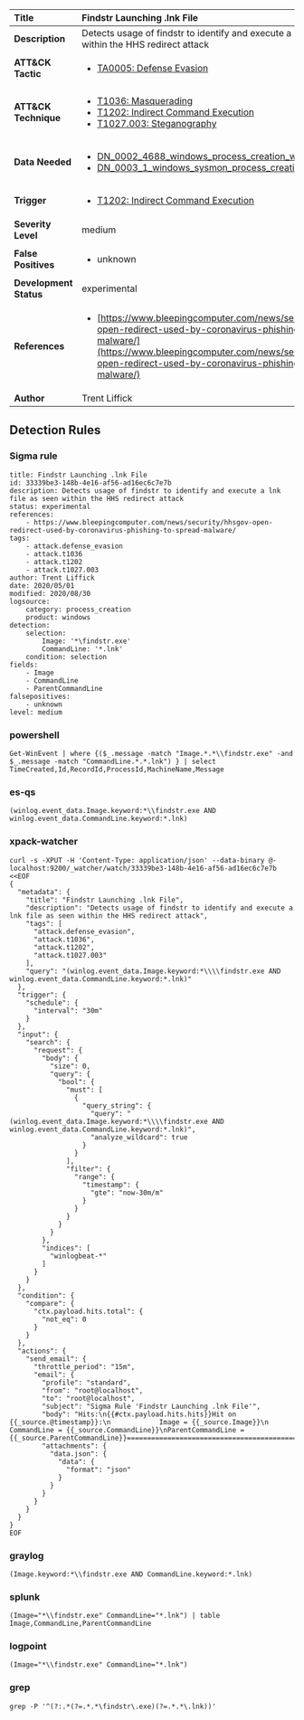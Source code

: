 | Title                    | Findstr Launching .lnk File       |
|:-------------------------|:------------------|
| **Description**          | Detects usage of findstr to identify and execute a lnk file as seen within the HHS redirect attack |
| **ATT&amp;CK Tactic**    |  <ul><li>[TA0005: Defense Evasion](https://attack.mitre.org/tactics/TA0005)</li></ul>  |
| **ATT&amp;CK Technique** | <ul><li>[T1036: Masquerading](https://attack.mitre.org/techniques/T1036)</li><li>[T1202: Indirect Command Execution](https://attack.mitre.org/techniques/T1202)</li><li>[T1027.003: Steganography](https://attack.mitre.org/techniques/T1027/003)</li></ul>  |
| **Data Needed**          | <ul><li>[DN_0002_4688_windows_process_creation_with_commandline](../Data_Needed/DN_0002_4688_windows_process_creation_with_commandline.md)</li><li>[DN_0003_1_windows_sysmon_process_creation](../Data_Needed/DN_0003_1_windows_sysmon_process_creation.md)</li></ul>  |
| **Trigger**              | <ul><li>[T1202: Indirect Command Execution](../Triggers/T1202.md)</li></ul>  |
| **Severity Level**       | medium |
| **False Positives**      | <ul><li>unknown</li></ul>  |
| **Development Status**   | experimental |
| **References**           | <ul><li>[https://www.bleepingcomputer.com/news/security/hhsgov-open-redirect-used-by-coronavirus-phishing-to-spread-malware/](https://www.bleepingcomputer.com/news/security/hhsgov-open-redirect-used-by-coronavirus-phishing-to-spread-malware/)</li></ul>  |
| **Author**               | Trent Liffick |


## Detection Rules

### Sigma rule

```
title: Findstr Launching .lnk File
id: 33339be3-148b-4e16-af56-ad16ec6c7e7b
description: Detects usage of findstr to identify and execute a lnk file as seen within the HHS redirect attack
status: experimental
references:
    - https://www.bleepingcomputer.com/news/security/hhsgov-open-redirect-used-by-coronavirus-phishing-to-spread-malware/
tags:
    - attack.defense_evasion
    - attack.t1036
    - attack.t1202
    - attack.t1027.003
author: Trent Liffick
date: 2020/05/01
modified: 2020/08/30
logsource:
    category: process_creation
    product: windows
detection:
    selection:
        Image: '*\findstr.exe'
        CommandLine: '*.lnk'
    condition: selection
fields:
    - Image
    - CommandLine
    - ParentCommandLine
falsepositives:
    - unknown
level: medium

```





### powershell
    
```
Get-WinEvent | where {($_.message -match "Image.*.*\\findstr.exe" -and $_.message -match "CommandLine.*.*.lnk") } | select TimeCreated,Id,RecordId,ProcessId,MachineName,Message
```


### es-qs
    
```
(winlog.event_data.Image.keyword:*\\findstr.exe AND winlog.event_data.CommandLine.keyword:*.lnk)
```


### xpack-watcher
    
```
curl -s -XPUT -H 'Content-Type: application/json' --data-binary @- localhost:9200/_watcher/watch/33339be3-148b-4e16-af56-ad16ec6c7e7b <<EOF
{
  "metadata": {
    "title": "Findstr Launching .lnk File",
    "description": "Detects usage of findstr to identify and execute a lnk file as seen within the HHS redirect attack",
    "tags": [
      "attack.defense_evasion",
      "attack.t1036",
      "attack.t1202",
      "attack.t1027.003"
    ],
    "query": "(winlog.event_data.Image.keyword:*\\\\findstr.exe AND winlog.event_data.CommandLine.keyword:*.lnk)"
  },
  "trigger": {
    "schedule": {
      "interval": "30m"
    }
  },
  "input": {
    "search": {
      "request": {
        "body": {
          "size": 0,
          "query": {
            "bool": {
              "must": [
                {
                  "query_string": {
                    "query": "(winlog.event_data.Image.keyword:*\\\\findstr.exe AND winlog.event_data.CommandLine.keyword:*.lnk)",
                    "analyze_wildcard": true
                  }
                }
              ],
              "filter": {
                "range": {
                  "timestamp": {
                    "gte": "now-30m/m"
                  }
                }
              }
            }
          }
        },
        "indices": [
          "winlogbeat-*"
        ]
      }
    }
  },
  "condition": {
    "compare": {
      "ctx.payload.hits.total": {
        "not_eq": 0
      }
    }
  },
  "actions": {
    "send_email": {
      "throttle_period": "15m",
      "email": {
        "profile": "standard",
        "from": "root@localhost",
        "to": "root@localhost",
        "subject": "Sigma Rule 'Findstr Launching .lnk File'",
        "body": "Hits:\n{{#ctx.payload.hits.hits}}Hit on {{_source.@timestamp}}:\n            Image = {{_source.Image}}\n      CommandLine = {{_source.CommandLine}}\nParentCommandLine = {{_source.ParentCommandLine}}================================================================================\n{{/ctx.payload.hits.hits}}",
        "attachments": {
          "data.json": {
            "data": {
              "format": "json"
            }
          }
        }
      }
    }
  }
}
EOF

```


### graylog
    
```
(Image.keyword:*\\findstr.exe AND CommandLine.keyword:*.lnk)
```


### splunk
    
```
(Image="*\\findstr.exe" CommandLine="*.lnk") | table Image,CommandLine,ParentCommandLine
```


### logpoint
    
```
(Image="*\\findstr.exe" CommandLine="*.lnk")
```


### grep
    
```
grep -P '^(?:.*(?=.*.*\findstr\.exe)(?=.*.*\.lnk))'
```



